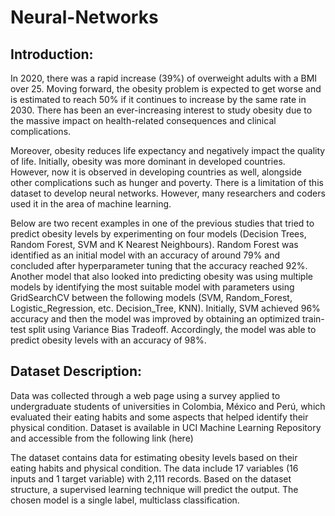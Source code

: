# Neural-Networks

## Introduction:
In 2020, there was a rapid increase (39%) of overweight adults with a BMI over 25. Moving forward, the obesity problem is expected to get worse and is estimated to reach 50% if it continues to increase by the same rate in 2030. There has been an ever-increasing interest to study obesity due to the massive impact on health-related consequences and clinical complications.

Moreover, obesity reduces life expectancy and negatively impact the quality of life. Initially, obesity was more dominant in developed countries. However, now it is observed in developing countries as well, alongside other complications such as hunger and poverty. There is a limitation of this dataset to develop neural networks. However, many researchers and coders used it in the area of machine learning.

Below are two recent examples in one of the previous studies that tried to predict obesity levels by experimenting on four models (Decision Trees, Random Forest, SVM and K Nearest Neighbours). Random Forest was identified as an initial model with an accuracy of around 79% and concluded after hyperparameter tuning that the accuracy reached 92%. Another model that also looked into predicting obesity was using multiple models by identifying the most suitable model with parameters using GridSearchCV between the following models (SVM, Random_Forest, Logistic_Regression, etc. Decision_Tree, KNN). Initially, SVM achieved 96% accuracy and then the model was improved by obtaining an optimized train-test split using Variance Bias Tradeoff. Accordingly, the model was able to predict obesity levels with an accuracy of 98%.

## Dataset Description:
Data was collected through a web page using a survey applied to undergraduate students of universities in Colombia, México and Perú, which evaluated their eating habits and some aspects that helped identify their physical condition. Dataset is available in UCI Machine Learning Repository and accessible from the following link (here)

The dataset contains data for estimating obesity levels based on their eating habits and physical condition. The data include 17 variables (16 inputs and 1 target variable) with 2,111 records. Based on the dataset structure, a supervised learning technique will predict the output. The chosen model is a single label, multiclass classification.
